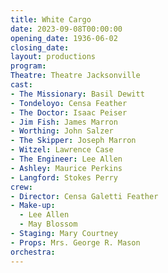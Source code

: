 ```yaml
---
title: White Cargo
date: 2023-09-08T00:00:00
opening_date: 1936-06-02
closing_date:
layout: productions
program:
Theatre: Theatre Jacksonville
cast:
- The Missionary: Basil Dewitt
- Tondeloyo: Censa Feather
- The Doctor: Isaac Peiser
- Jim Fish: James Marron
- Worthing: John Salzer
- The Skipper: Joseph Marron
- Witzel: Lawrence Case
- The Engineer: Lee Allen
- Ashley: Maurice Perkins
- Langford: Stokes Perry
crew:
- Director: Censa Galetti Feather
- Make-up:
  - Lee Allen
  - May Blossom
- Staging: Mary Courtney
- Props: Mrs. George R. Mason
orchestra:
---
```


